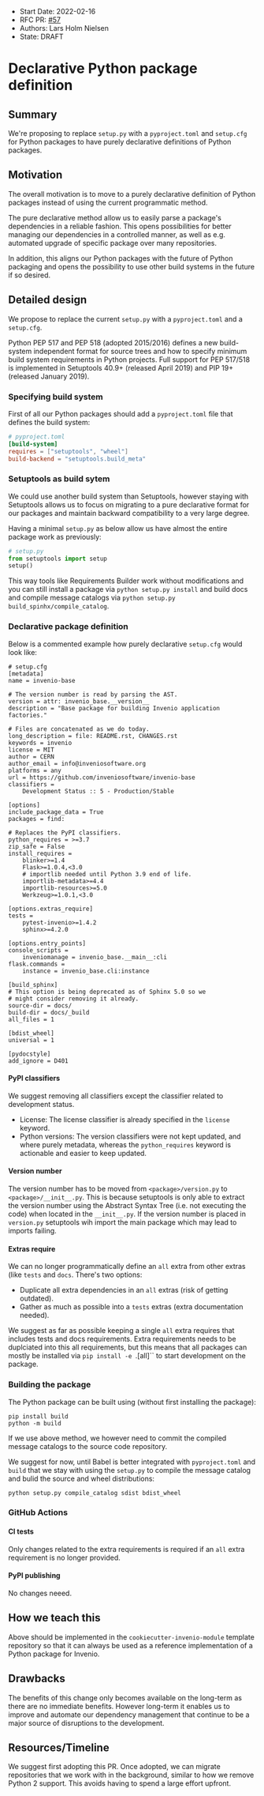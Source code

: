- Start Date: 2022-02-16
- RFC PR: [#57](https://github.com/inveniosoftware/rfcs/pull/57)
- Authors: Lars Holm Nielsen
- State: DRAFT

# Declarative Python package definition

## Summary

We're proposing to replace ``setup.py`` with a ``pyproject.toml`` and ``setup.cfg`` for Python packages to have purely declarative definitions of Python packages.

## Motivation

The overall motivation is to move to a purely declarative definition of Python packages instead of using the current programmatic method.

The pure declarative method allow us to easily parse a package's dependencies in a reliable fashion. This opens possibilities for better managing our dependencies in a controlled manner, as well as e.g. automated upgrade of specific package over many repositories.

In addition, this aligns our Python packages with the future of Python packaging and opens the possibility to use other build systems in the future if so desired.

## Detailed design

We propose to replace the current ``setup.py`` with a ``pyproject.toml`` and a ``setup.cfg``.

Python PEP 517 and PEP 518 (adopted 2015/2016) defines a new build-system independent format for source trees and how to specify minimum build system requirements in Python projects. Full support for PEP 517/518 is implemented in Setuptools 40.9+ (released April 2019) and PIP 19+ (released January 2019).

### Specifying build system

First of all our Python packages should add a ``pyproject.toml`` file that defines the build system:

```toml
# pyproject.toml
[build-system]
requires = ["setuptools", "wheel"]
build-backend = "setuptools.build_meta"
```

### Setuptools as build sytem

We could use another build system than Setuptools, however staying with Setuptools allows us to focus on migrating to a pure declarative format for our packages and maintain backward compatibility to a very large degree.

Having a minimal ``setup.py`` as below allow us have almost the entire package work as previously:

```python
# setup.py
from setuptools import setup
setup()
```

This way tools like Requirements Builder work without modifications and you can still install a package via ``python setup.py install`` and build docs and compile message catalogs via ``python setup.py build_spinhx/compile_catalog``.

### Declarative package definition

Below is a commented example how purely declarative ``setup.cfg`` would look like:

```
# setup.cfg
[metadata]
name = invenio-base

# The version number is read by parsing the AST.
version = attr: invenio_base.__version__
description = "Base package for building Invenio application factories."

# Files are concatenated as we do today.
long_description = file: README.rst, CHANGES.rst
keywords = invenio
license = MIT
author = CERN
author_email = info@inveniosoftware.org
platforms = any
url = https://github.com/inveniosoftware/invenio-base
classifiers =
    Development Status :: 5 - Production/Stable

[options]
include_package_data = True
packages = find:

# Replaces the PyPI classifiers.
python_requires = >=3.7
zip_safe = False
install_requires =
    blinker>=1.4
    Flask>=1.0.4,<3.0
    # importlib needed until Python 3.9 end of life.
    importlib-metadata>=4.4
    importlib-resources>=5.0
    Werkzeug>=1.0.1,<3.0

[options.extras_require]
tests =
    pytest-invenio>=1.4.2
    sphinx>=4.2.0

[options.entry_points]
console_scripts =
    inveniomanage = invenio_base.__main__:cli
flask.commands =
    instance = invenio_base.cli:instance

[build_sphinx]
# This option is being deprecated as of Sphinx 5.0 so we
# might consider removing it already.
source-dir = docs/
build-dir = docs/_build
all_files = 1

[bdist_wheel]
universal = 1

[pydocstyle]
add_ignore = D401
```

#### PyPI classifiers

We suggest removing all classifiers except the classifier related to development status.

- License: The license classifier is already specified in the ``license`` keyword.
- Python versions: The version classifiers were not kept updated, and where purely metadata, whereas the ``python_requires`` keyword is actionable and easier to keep updated.

#### Version number

The version number has to be moved from ``<package>/version.py`` to ``<package>/__init__.py``. This is because setuptools is only able to extract the version number using the Abstract Syntax Tree (i.e. not executing the code) when located in the ``__init__.py``. If the version number is placed in ``version.py`` setuptools wih import the main package which may lead to imports failing.

#### Extras require

We can no longer programmatically define an ``all`` extra from other extras (like ``tests`` and ``docs``. There's two options:

- Duplicate all extra dependencies in an ``all`` extras (risk of getting outdated).
- Gather as much as possible into a ``tests`` extras (extra documentation needed).

We suggest as far as possible keeping a single ``all`` extra requires that includes tests and docs requirements. Extra requirements needs to be duplciated into this all requirements, but this means that all packages can mostly be installed via ``pip install -e ``.[all]`` to start development on the package.

### Building the package

The Python package can be built using (without first installing the package):

```
pip install build
python -m build
```

If we use above method, we however need to commit the compiled message catalogs to the source code repository.

We suggest for now, until Babel is better integrated with ``pyproject.toml`` and ``build`` that we stay with using the ``setup.py`` to compile the message catalog and bulid the source and wheel distributions:

```
python setup.py compile_catalog sdist bdist_wheel
```


### GitHub Actions

#### CI tests

Only changes related to the extra requirements is required if an ``all`` extra requirement is no longer provided.

#### PyPI publishing

No changes neeed.

## How we teach this

Above should be implemented in the ``cookiecutter-invenio-module`` template repository so that it can always be used as a reference implementation of a Python package for Invenio.


## Drawbacks

The benefits of this change only becomes available on the long-term as there are no immediate benefits. However long-term it enables us to improve and automate our dependency management that continue to be a major source of disruptions to the development.

## Resources/Timeline

We suggest first adopting this PR. Once adopted, we can migrate repositories that we work with in the background, similar to how we remove Python 2 support. This avoids having to spend a large effort upfront.
